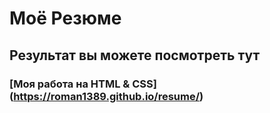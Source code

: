 # Моё Резюме
## Результат вы можете посмотреть тут 
### [Моя работа на HTML & CSS] (https://roman1389.github.io/resume/)

